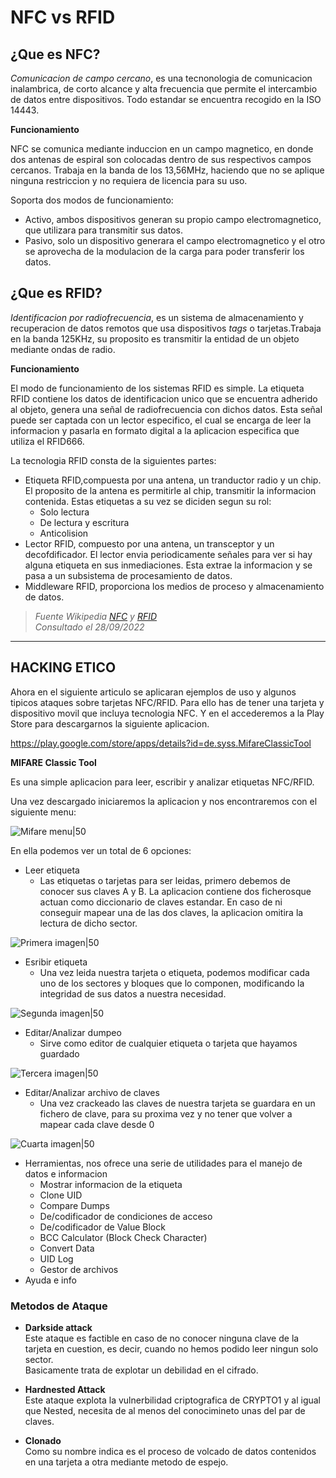 # NFC vs RFID

## ¿Que es NFC?
*Comunicacion de campo cercano*, es una tecnonologia de comunicacion inalambrica, de corto alcance y alta frecuencia que permite el intercambio de datos entre dispositivos. Todo estandar se encuentra recogido en la ISO 14443.

**Funcionamiento**


NFC se comunica mediante induccion en un campo magnetico, en donde dos antenas de espiral son colocadas dentro de sus respectivos campos cercanos. Trabaja en la banda de los 13,56MHz, haciendo que no se aplique ninguna restriccion y no requiera de licencia para su uso.

Soporta dos modos de funcionamiento:
 - Activo, ambos dispositivos generan su propio campo electromagnetico, que utilizara para transmitir sus datos.
 - Pasivo, solo un dispositivo generara el campo electromagnetico y el otro se aprovecha de la modulacion de la carga para poder transferir los datos.


## ¿Que es RFID?
*Identificacion por radiofrecuencia*, es un sistema de almacenamiento y recuperacion de datos remotos que usa dispositivos *tags* o tarjetas.Trabaja en la banda 125KHz, su proposito es transmitir la entidad de un objeto mediante ondas de radio.

**Funcionamiento**

El modo de funcionamiento de los sistemas RFID es simple. La etiqueta RFID contiene los datos de identificacion unico que se encuentra adherido al objeto, genera una señal de radiofrecuencia con dichos datos. Esta señal puede ser captada con un lector especifico, el cual se encarga de leer la informacion y pasarla en formato digital a la aplicacion especifica que utiliza el RFID666.

La tecnologia RFID consta de la siguientes partes:
- Etiqueta RFID,compuesta por una antena, un tranductor radio y un chip. El proposito de la antena es permitirle al chip, transmitir la informacion contenida. Estas etiquetas a su vez se diciden segun su rol:
  - Solo lectura
  - De lectura y escritura
  - Anticolision
- Lector RFID, compuesto por una antena, un transceptor y un decofdificador. El lector envia periodicamente señales para ver si hay alguna etiqueta en sus inmediaciones. Esta extrae la informacion y se pasa a un subsistema de procesamiento de datos.
- Middleware RFID, proporciona los medios de proceso y almacenamiento de datos.


>_Fuente Wikipedia [NFC](https://es.wikipedia.org/wiki/Comunicaci%C3%B3n_de_campo_cercano) y [RFID](https://es.wikipedia.org/wiki/RFID)  
Consultado el 28/09/2022_
---

## HACKING ETICO

Ahora en el siguiente articulo se aplicaran ejemplos de uso y algunos tipicos ataques sobre tarjetas NFC/RFID. Para ello has de tener una tarjeta y dispositivo movil que incluya tecnologia NFC. Y en el accederemos a la Play Store para descargarnos la siguiente aplicacion.

https://play.google.com/store/apps/details?id=de.syss.MifareClassicTool

**MIFARE Classic Tool**

Es una simple aplicacion para leer, escribir y analizar etiquetas NFC/RFID.

Una vez descargado iniciaremos la aplicacion y nos encontraremos con el siguiente menu:

![Mifare menu|50](images/img-00.jpeg)

En ella podemos ver un total de 6 opciones:
 - Leer etiqueta
   - Las etiquetas o tarjetas para ser leidas, primero debemos de conocer sus claves A y B. La aplicacion contiene dos ficherosque actuan como diccionario de claves estandar. En caso de ni conseguir mapear una de las dos claves, la aplicacion omitira la lectura de dicho sector.

![Primera imagen|50](images/img-01.jpeg)

 - Esribir etiqueta
   - Una vez leida nuestra tarjeta o etiqueta, podemos modificar cada uno de los sectores y bloques que lo componen, modificando la integridad de sus datos a nuestra necesidad.

![Segunda imagen|50](images/img-02.jpeg)

 - Editar/Analizar dumpeo
   - Sirve como editor de cualquier etiqueta o tarjeta que hayamos guardado

![Tercera imagen|50](images/img-03.jpeg)

 - Editar/Analizar archivo de claves
   - Una vez crackeado las claves de nuestra tarjeta se guardara en un fichero de clave, para su proxima vez y no tener que volver a mapear cada clave desde 0

![Cuarta imagen|50](images/img-04.jpeg)

 - Herramientas, nos ofrece una serie de utilidades para el manejo de datos e informacion
   - Mostrar informacion de la etiqueta
   - Clone UID
   - Compare Dumps
   - De/codificador de condiciones de acceso
   - De/codificador de Value Block
   - BCC Calculator (Block Check Character)
   - Convert Data
   - UID Log
   - Gestor de archivos
 - Ayuda e info  

### Metodos de Ataque  
- **Darkside attack**  
  Este ataque es factible en caso de no conocer ninguna clave de la tarjeta en cuestion, es decir, cuando no hemos podido leer ningun solo sector.  
  Basicamente trata de explotar un debilidad en el cifrado.

- **Hardnested Attack**  
  Este ataque explota la vulnerbilidad criptografica de CRYPTO1 y al igual que Nested, necesita de al menos del conocimineto unas del par de claves.

- **Clonado**  
  Como su nombre indica es el proceso de volcado de datos contenidos en una tarjeta a otra mediante metodo de espejo.    